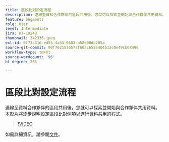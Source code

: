 ```yaml
---
title: 區段比對設定流程
description: 連線至資料合作夥伴的區段共用後，您就可以探索並開始與合作夥伴共用資料。 此影片將逐步帶您瞭解……的程式（說明應該介於60到160個字元之間）
feature: Segments
role: User
level: Intermediate
jira: KT-10248
thumbnail: 342336.jpeg
exl-id: 0f73c316-ed55-4a33-9603-a58e90dd205a
source-git-commit: 90f7621536573f60ac6585404b1ac0e49cb08496
workflow-type: tm+mt
source-wordcount: '96'
ht-degree: 26%

---
```


# 區段比對設定流程

連線至資料合作夥伴的區段共用後，您就可以探索並開始與合作夥伴共用資料。 本影片將逐步說明設定區段比對例項以進行資料共用的程式。

>[!VIDEO](https://video.tv.adobe.com/v/342336/?quality=12&learn=on)

如需詳細資訊，請參閱[文件](https://experienceleague.adobe.com/docs/experience-platform/segmentation/ui/segment-match/overview.html?lang=zh-Hant)。
